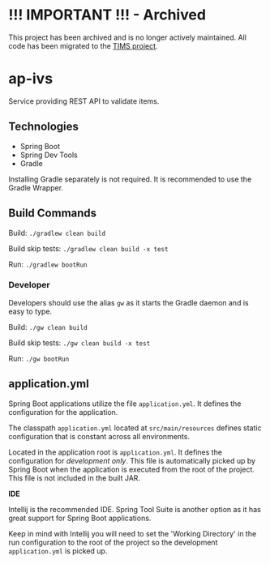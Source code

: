 # !!! IMPORTANT !!! - Archived
This project has been archived and is no longer actively maintained.  All code has been migrated to the [TIMS project](https://github.com/SmarterApp/TIMS).

# ap-ivs
Service providing REST API to validate items.

## Technologies

* Spring Boot
* Spring Dev Tools
* Gradle

Installing Gradle separately is not required.  It is recommended
to use the Gradle Wrapper.

## Build Commands

Build: ```./gradlew clean build```

Build skip tests: ```./gradlew clean build -x test```

Run: ```./gradlew bootRun```

### Developer

Developers should use the alias ```gw``` as it starts the Gradle daemon
and is easy to type.

Build: ```./gw clean build```

Build skip tests: ```./gw clean build -x test```

Run: ```./gw bootRun```

## application.yml

Spring Boot applications utilize the file ```application.yml```.  It defines
the configuration for the application.

The classpath ```application.yml``` located at ```src/main/resources``` defines
static configuration that is constant across all environments.

Located in the application root is ```application.yml```.  It defines the configuration
for *development only*.  This file is automatically picked up by Spring Boot
when the application is executed from the root of the project.  This file is not
included in the built JAR.

**IDE**

Intellij is the recommended IDE.  Spring Tool Suite is another option as it
has great support for Spring Boot applications.

Keep in mind with Intellij you will need to set the 'Working Directory' in the run configuration
to the root of the project so the development ```application.yml``` is picked up.
